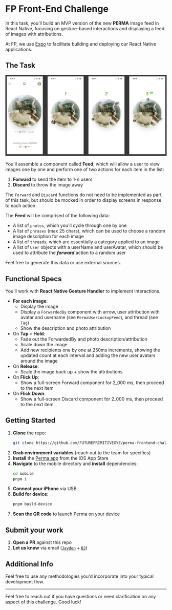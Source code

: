 # FP Front-End Challenge

In this task, you’ll build an MVP version of the new **PERMA** image feed in React Native, focusing on gesture-based interactions and displaying a feed of images with attributions.

At FP, we use [Expo](https://expo.dev) to facilitate building and deploying our React Native applications.

## The Task

![See Feed Design](./assets/feed-design.png)

You'll assemble a component called **Feed**, which will allow a user to view images one by one and perform one of two actions for each item in the list:

1. **Forward** to send the item to 1-n users
2. **Discard** to throw the image away

The `Forward` and `Discard` functions do not need to be implemented as part of this task, but should be mocked in order to display screens in response to each action.

The **Feed** will be comprised of the following data:

- A list of `photos`, which you'll cycle through one by one
- A list of `phrases` (max 25 chars), which can be used to choose a random image description for each image
- A list of `threads`, which are essentially a category applied to an image
- A list of `User` objects with a userName and userAvatar, which should be used to attribute the **_forward_** action to a random user

Feel free to generate this data or use external sources.

## Functional Specs

You’ll work with **React Native Gesture Handler** to implement interactions.

-  **For each image**:
    - Display the image
    - Display a `ForwardedBy` component with arrow, user attribution with avatar and username (see `PermaUserLockupFeed`), and thread (see `Tag`)
    - Show the description and photo attribution
- On **Tap + Hold**:
    - Fade out the ForwardedBy and photo description/attribution
    - Scale down the image
    - Add new recipients one by one at 250ms increments, showing the updated count at each interval and adding the new user avatars around the image
- On **Release**:
    - Scale the image back up + show the attributions
- On **Flick Up**:
    - Show a full-screen Forward component for 2_000 ms, then proceed to the next item
- On **Flick Down**:
    - Show a full-screen Discard component for 2_000 ms, then proceed to the next item

## Getting Started

1. **Clone** the repo:  
   ```bash
   git clone https://github.com/FUTUREPRIMITIVEXYZ/perma-frontend-challenge
   ```
2. **Grab environment variables** (reach out to the team for specifics)
3. **Install** the [Perma app](https://per.ma) from the iOS App Store
4. **Navigate** to the mobile directory and **install** dependencies:  
   ```bash
   cd mobile
   pnpm i
   ```
5. **Connect your iPhone** via USB
6. **Build for device**:  
   ```bash
   pnpm build-device
   ```
7. **Scan the QR code** to launch Perma on your device

## Submit your work

1. **Open a PR** against this repo
2. **Let us know** via email ([`Jayden`](mailto:jw@fp.inc) + [`BJ`](mailto:bj@fp.inc))

## Additional Info

Feel free to use any methodologies you'd incorporate into your typical development flow.

---

Feel free to reach out if you have questions or need clarification on any aspect of this challenge. Good luck!
